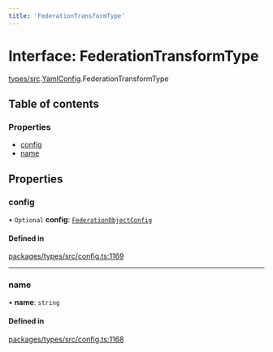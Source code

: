 ```yaml
---
title: 'FederationTransformType'
---
```


# Interface: FederationTransformType

[types/src](../modules/types_src).[YamlConfig](../modules/types_src.YamlConfig).FederationTransformType

## Table of contents

### Properties

- [config](types_src.YamlConfig.FederationTransformType#config)
- [name](types_src.YamlConfig.FederationTransformType#name)

## Properties

### config

• `Optional` **config**: [`FederationObjectConfig`](types_src.YamlConfig.FederationObjectConfig)

#### Defined in

[packages/types/src/config.ts:1169](https://github.com/Urigo/graphql-mesh/blob/master/packages/types/src/config.ts#L1169)

___

### name

• **name**: `string`

#### Defined in

[packages/types/src/config.ts:1168](https://github.com/Urigo/graphql-mesh/blob/master/packages/types/src/config.ts#L1168)
